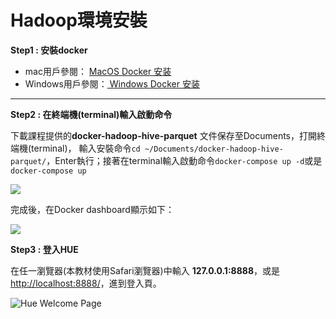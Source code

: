 # Hadoop環境安裝

**Step1 : 安裝docker**

* mac用戶參閱： [MacOS Docker 安装](https://www.runoob.com/docker/macos-docker-install.html)
* Windows用戶參閱：[ Windows Docker 安装](https://www.runoob.com/docker/windows-docker-install.html)

****

**Step2 : 在終端機(terminal)輸入啟動命令**

下載課程提供的**docker-hadoop-hive-parquet** 文件保存至Documents，打開終端機(terminal)， 輸入安裝命令`cd ~/Documents/docker-hadoop-hive-parquet/`，Enter執行；接著在terminal輸入啟動命令`docker-compose up -d`或是`docker-compose up`

![](https://tva1.sinaimg.cn/large/008i3skNgy1gs1clfgazyj30ft0a8jsk.jpg)

完成後，在Docker dashboard顯示如下：

![
](https://tva1.sinaimg.cn/large/008i3skNgy1gthltavw3ij60yl0jt0th02.jpg)

**Step3 : 登入HUE**

在任一瀏覽器(本教材使用Safari瀏覽器)中輸入 **127.0.0.1:8888**，或是[http://localhost:8888/](http://localhost:8888)，進到登入頁。

![Hue Welcome Page](https://tva1.sinaimg.cn/large/008i3skNgy1gqp6b9wb24j317f0u0wmb.jpg)



